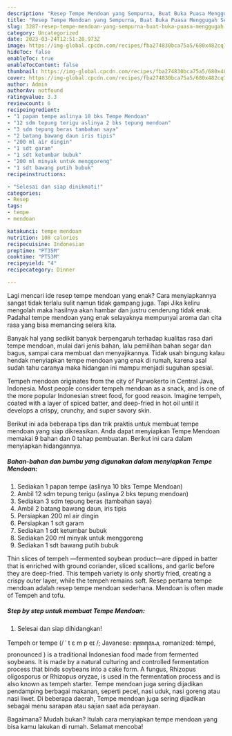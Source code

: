 ```yaml
---
description: "Resep Tempe Mendoan yang Sempurna, Buat Buka Puasa Menggugah Selera"
title: "Resep Tempe Mendoan yang Sempurna, Buat Buka Puasa Menggugah Selera"
slug: 3287-resep-tempe-mendoan-yang-sempurna-buat-buka-puasa-menggugah-selera
category: Uncategorized
date: 2023-03-24T12:51:28.973Z
image: https://img-global.cpcdn.com/recipes/fba274830bca75a5/680x482cq70/tempe-mendoan-foto-resep-utama.jpg
hideToc: false
enableToc: true
enableTocContent: false
thumbnail: https://img-global.cpcdn.com/recipes/fba274830bca75a5/680x482cq70/tempe-mendoan-foto-resep-utama.jpg
cover: https://img-global.cpcdn.com/recipes/fba274830bca75a5/680x482cq70/tempe-mendoan-foto-resep-utama.jpg
author: Admin
authorAv: notfound
ratingvalue: 3.3
reviewcount: 6
recipeingredient:
- "1 papan tempe aslinya 10 bks Tempe Mendoan"
- "12 sdm tepung terigu aslinya 2 bks tepung mendoan"
- "3 sdm tepung beras tambahan saya"
- "2 batang bawang daun iris tipis"
- "200 ml air dingin"
- "1 sdt garam"
- "1 sdt ketumbar bubuk"
- "200 ml minyak untuk menggoreng"
- "1 sdt bawang putih bubuk"
recipeinstructions:

- "Selesai dan siap dinikmati!"
categories:
- Resep
tags:
- tempe
- mendoan

katakunci: tempe mendoan 
nutrition: 108 calories
recipecuisine: Indonesian
preptime: "PT35M"
cooktime: "PT53M"
recipeyield: "4"
recipecategory: Dinner

---
```



Lagi mencari ide resep tempe mendoan yang enak? Cara menyiapkannya sangat tidak terlalu sulit namun tidak gampang juga. Tapi Jika keliru mengolah maka hasilnya akan hambar dan justru cenderung tidak enak. Padahal tempe mendoan yang enak selayaknya mempunyai aroma dan cita rasa yang bisa memancing selera kita.


Banyak hal yang sedikit banyak berpengaruh terhadap kualitas rasa dari tempe mendoan, mulai dari jenis bahan, lalu pemilihan bahan segar dan bagus, sampai cara membuat dan menyajikannya. Tidak usah bingung kalau hendak menyiapkan tempe mendoan yang enak di rumah, karena asal sudah tahu caranya maka hidangan ini mampu menjadi suguhan spesial.

Tempeh mendoan originates from the city of Purwokerto in Central Java, Indonesia. Most people consider tempeh mendoan as a snack, and is one of the more popular Indonesian street food, for good reason. Imagine tempeh, coated with a layer of spiced batter, and deep-fried in hot oil until it develops a crispy, crunchy, and super savory skin.


Berikut ini ada beberapa tips dan trik praktis untuk membuat tempe mendoan yang siap dikreasikan. Anda dapat menyiapkan Tempe Mendoan memakai 9 bahan dan 0 tahap pembuatan. Berikut ini cara dalam menyiapkan hidangannya.

<!--inarticleads1-->

##### Bahan-bahan dan bumbu yang digunakan dalam menyiapkan Tempe Mendoan:

1. Sediakan 1 papan tempe (aslinya 10 bks Tempe Mendoan)
1. Ambil 12 sdm tepung terigu (aslinya 2 bks tepung mendoan)
1. Sediakan 3 sdm tepung beras (tambahan saya)
1. Ambil 2 batang bawang daun, iris tipis
1. Persiapkan 200 ml air dingin
1. Persiapkan 1 sdt garam
1. Sediakan 1 sdt ketumbar bubuk
1. Sediakan 200 ml minyak untuk menggoreng
1. Sediakan 1 sdt bawang putih bubuk


Thin slices of tempeh —fermented soybean product—are dipped in batter that is enriched with ground coriander, sliced scallions, and garlic before they are deep-fried. This tempeh variety is only shortly fried, creating a crispy outer layer, while the tempeh remains soft. Resep pertama tempe mendoan adalah resep tempe mendoan sederhana. Mendoan is often made of Tempeh and tofu. 

<!--inarticleads2-->

##### Step by step untuk membuat Tempe Mendoan:


1. Selesai dan siap dihidangkan!

Tempeh or tempe (/ ˈ t ɛ m p eɪ /; Javanese: ꦠꦺꦩ꧀ꦥꦺ, romanized: témpé, pronounced ) is a traditional Indonesian food made from fermented soybeans. It is made by a natural culturing and controlled fermentation process that binds soybeans into a cake form. A fungus, Rhizopus oligosporus or Rhizopus oryzae, is used in the fermentation process and is also known as tempeh starter. Tempe mendoan juga sering dijadikan pendamping berbagai makanan, seperti pecel, nasi uduk, nasi goreng atau nasi liwet. Di beberapa daerah, Tempe mendoan juga sering dijadikan sebagai menu sarapan atau sajian saat ada perayaan. 

Bagaimana? Mudah bukan? Itulah cara menyiapkan tempe mendoan yang bisa kamu lakukan di rumah. Selamat mencoba!
